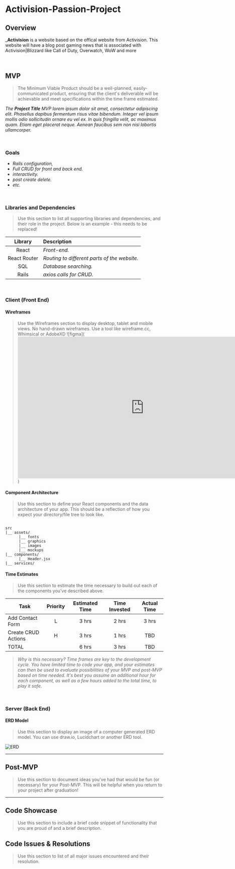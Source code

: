 # Activision-Passion-Project

## Overview

_**Activision** is a website based on the offical website from Activision. This website will have a blog post gaming news that is associated with Activision|Blizzard like Call of Duty, Overwatch, WoW and more


<br>

## MVP

> The Minimum Viable Product should be a well-planned, easily-communicated product, ensuring that the client's deliverable will be achievable and meet specifications within the time frame estimated.

_The **Project Title** MVP lorem ipsum dolor sit amet, consectetur adipiscing elit. Phasellus dapibus fermentum risus vitae bibendum. Integer vel ipsum mollis odio sollicitudin ornare eu vel ex. In quis fringilla velit, ac maximus quam. Etiam eget placerat neque. Aenean faucibus sem non nisi lobortis ullamcorper._

<br>

### Goals

- _Rails configuration,_
- _Full CRUD for front and back end._
- _interactivity._
- _post create delete._
- _etc._

<br>

### Libraries and Dependencies

> Use this section to list all supporting libraries and dependencies, and their role in the project. Below is an example - this needs to be replaced!

|     Library      | Description                                |
| :--------------: | :----------------------------------------- |
|      React       | _Front-end._ |
|   React Router   | _Routing to different parts of the website._ |
|     SQL     | _Database searching._ |
|  Rails | _axios calls for CRUD._ |

<br>

### Client (Front End)

#### Wireframes

> Use the Wireframes section to display desktop, tablet and mobile views. No hand-drawn wireframes. Use a tool like wireframe.cc, Whimsical or AdobeXD
![figma](<iframe style="border: 1px solid rgba(0, 0, 0, 0.1);" width="800" height="450" src="https://www.figma.com/embed?embed_host=share&url=https%3A%2F%2Fwww.figma.com%2Ffile%2FTnvmvHhVNGNomeZSCTzlTy%2FP4%3Fnode-id%3D0%253A1" allowfullscreen></iframe>)


#### Component Architecture

> Use this section to define your React components and the data architecture of your app. This should be a reflection of how you expect your directory/file tree to look like. 

``` structure

src
|__ assets/
      |__ fonts
      |__ graphics
      |__ images
      |__ mockups
|__ components/
      |__ Header.jsx
|__ services/

```

#### Time Estimates

> Use this section to estimate the time necessary to build out each of the components you've described above.

| Task                | Priority | Estimated Time | Time Invested | Actual Time |
| ------------------- | :------: | :------------: | :-----------: | :---------: |
| Add Contact Form    |    L     |     3 hrs      |     2 hrs     |    3 hrs    |
| Create CRUD Actions |    H     |     3 hrs      |     1 hrs     |     TBD     |
| TOTAL               |          |     6 hrs      |     3 hrs     |     TBD     |

> _Why is this necessary? Time frames are key to the development cycle. You have limited time to code your app, and your estimates can then be used to evaluate possibilities of your MVP and post-MVP based on time needed. It's best you assume an additional hour for each component, as well as a few hours added to the total time, to play it safe._

<br>

### Server (Back End)

#### ERD Model

> Use this section to display an image of a computer generated ERD model. You can use draw.io, Lucidchart or another ERD tool.

![ERD]("https://viewer.diagrams.net/?highlight=0000ff&edit=_blank&layers=1&nav=1&title=P4.drawio#R7Vhdc5swEPw1frSHD4PJo%2B3YybRJmyaTadOXjGJkUAsSI4Rt%2But7AmHAwq47jZO006eg5XQSu3sXWT17Gm8uOErCa%2BbjqGcZ%2FqZnn%2Fcsy7QND%2F5IJC%2BRkWmXQMCJr4Jq4I78wAo0FJoRH6etQMFYJEjSBheMUrwQLQxxztbtsCWL2qsmKMAacLdAkY5%2BJr4IS9RzjBq%2FxCQIq5VNQ72JURWsgDREPls3IHvWs6ecMVE%2BxZspjiR5FS%2FlvPmet9uNcUzFMROQZ8Zh%2F2HuXNhf%2B%2Bhdeh4yo%2B%2BqvYm8%2BmDsw%2FerIeMiZAGjKJrV6ISzjPpYZjVgVMdcMZYAaAL4DQuRKzFRJhhAoYgj9RZTfyylgeHsNkY0L7E5iSKVtNyV3MrejzW3FIL3MIux4DmEcBwhQVbteUiZINjGbafeMAIZLUMZ1qnUyisD2%2B0UKcv4AqtZTbZ3Eo2MdqKhu5NIIB5goSUCYlDeCEtkQLp%2Fw7vrVBtW6eChzFiNGmTVUOGU33DN2d%2FtGth5oWIJuR%2B8p%2FVV8Ol6mE1XqwlaJqvLftVqCpEOxLl%2F6MKGTgdlOLTJFYoytdJ9inmqibMOicB3CSq%2BeA19uk0sSpOycy7JRgo0WWEuCLTAcUQCCriQCk32kinD8aZ3qCrVW3u4UxRquK47q%2BkpLGx21Qp8dgodjcIFi2OsSu5tsuhqraWDxrMuGs%2BegcbOhuC9TkOArX%2BBQd8YGKZbIQ8y48AZjirgfKPWKEd5c3SDOQEKMN%2BCL9hk3CObjPOaTcbVKiRh6dsuj3Z1jF6yOjop9DQKZfj47uZ9z3IjWH7yxOEpkE8ZdHCKYogbp4ITGughOEYE1h8X%2FHeHJChN14z7jz4JcCoOJBNg%2F1SgWB6nx5qoQLlo6wh52Hc8ZRGTJUMZlaW8hPLYgZCSdQFCyurS9I6J7xd9oMs47d7wDKYYmrvHJN0Vw1Ppb1od%2F2WAFnpIGGmEx8InMHN%2B22GVog7bIf%2BqfO7IacnnDJ298jVr2jqZpENNUkFEdKhsSRw83t9eHYioTfELXyjVS1dA7QJMn9Kyf%2BpJy%2FNMY8q%2F6hLT3nGJ%2B3Iu6TwWmfoJ%2FSMQJ68wihsCmmtiNFWoLgwkPT5Kwy1Xx%2FMOORKZOd4E8n5mUF6JWAOIjVgm1FlnUtzOmMU6kktLPlEmFpI0t1hRBl5i5FdxnAk4fDDaUk%2BT6qif7NVP750O3XWqNTrUc0%2Bmnt62%2F6u3Vz2vLd9WzhPIB8P62qy806gvH%2B3ZTw%3D%3D")
<br>

***

## Post-MVP

> Use this section to document ideas you've had that would be fun (or necessary) for your Post-MVP. This will be helpful when you return to your project after graduation!

***

## Code Showcase

> Use this section to include a brief code snippet of functionality that you are proud of and a brief description.

## Code Issues & Resolutions

> Use this section to list of all major issues encountered and their resolution.
